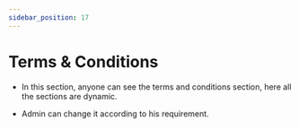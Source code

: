 ```yaml
---
sidebar_position: 17
---
```


# Terms & Conditions

- In this section, anyone can see the terms and conditions section, here all the sections are dynamic.

- Admin can change it according to his requirement.

<!-- ![terms](./img/term.png) -->